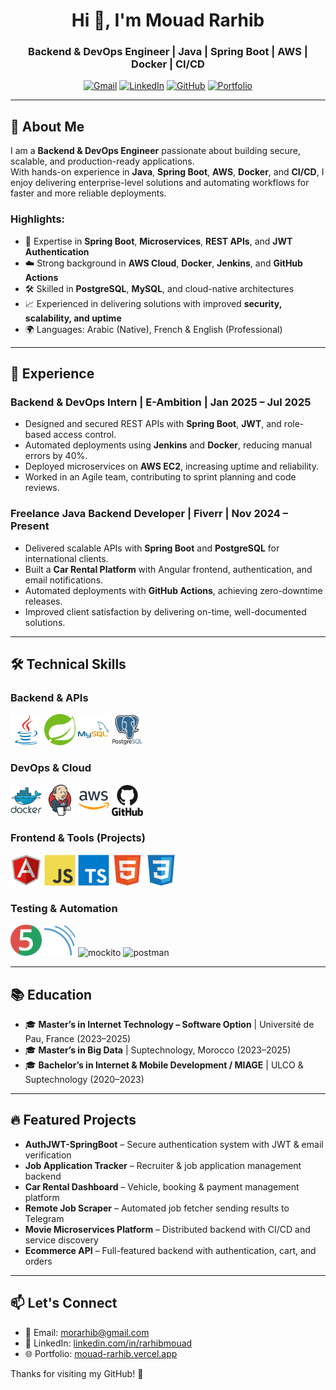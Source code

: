 <h1 align="center">Hi 👋, I'm Mouad Rarhib</h1>
<h3 align="center">Backend & DevOps Engineer | Java | Spring Boot | AWS | Docker | CI/CD</h3>

<p align="center">
  <a href="mailto:morarhib@gmail.com"><img src="https://img.shields.io/badge/Gmail-D14836?style=for-the-badge&logo=gmail&logoColor=white" alt="Gmail"></a>
  <a href="https://www.linkedin.com/in/rarhibmouad"><img src="https://img.shields.io/badge/LinkedIn-0077B5?style=for-the-badge&logo=linkedin&logoColor=white" alt="LinkedIn"></a>
  <a href="https://github.com/mouadrarhib"><img src="https://img.shields.io/badge/GitHub-100000?style=for-the-badge&logo=github&logoColor=white" alt="GitHub"></a>
  <a href="https://mouad-rarhib.vercel.app"><img src="https://img.shields.io/badge/Portfolio-000000?style=for-the-badge&logo=google-chrome&logoColor=white" alt="Portfolio"></a>
</p>

---

## 🚀 About Me

I am a **Backend & DevOps Engineer** passionate about building secure, scalable, and production-ready applications.  
With hands-on experience in **Java**, **Spring Boot**, **AWS**, **Docker**, and **CI/CD**, I enjoy delivering enterprise-level solutions and automating workflows for faster and more reliable deployments.

### Highlights:
- 🔑 Expertise in **Spring Boot**, **Microservices**, **REST APIs**, and **JWT Authentication**  
- ☁️ Strong background in **AWS Cloud**, **Docker**, **Jenkins**, and **GitHub Actions**  
- 🛠️ Skilled in **PostgreSQL**, **MySQL**, and cloud-native architectures  
- 📈 Experienced in delivering solutions with improved **security, scalability, and uptime**  
- 🌍 Languages: Arabic (Native), French & English (Professional)  

---

## 💼 Experience

### Backend & DevOps Intern | **E-Ambition** | Jan 2025 – Jul 2025
- Designed and secured REST APIs with **Spring Boot**, **JWT**, and role-based access control.  
- Automated deployments using **Jenkins** and **Docker**, reducing manual errors by 40%.  
- Deployed microservices on **AWS EC2**, increasing uptime and reliability.  
- Worked in an Agile team, contributing to sprint planning and code reviews.  

### Freelance Java Backend Developer | **Fiverr** | Nov 2024 – Present
- Delivered scalable APIs with **Spring Boot** and **PostgreSQL** for international clients.  
- Built a **Car Rental Platform** with Angular frontend, authentication, and email notifications.  
- Automated deployments with **GitHub Actions**, achieving zero-downtime releases.  
- Improved client satisfaction by delivering on-time, well-documented solutions.  

---

## 🛠️ Technical Skills

### Backend & APIs  
<p align="left">
  <img src="https://raw.githubusercontent.com/devicons/devicon/master/icons/java/java-original.svg" alt="java" width="50" height="50"/>
  <img src="https://raw.githubusercontent.com/devicons/devicon/master/icons/spring/spring-original.svg" alt="springboot" width="50" height="50"/>
  <img src="https://raw.githubusercontent.com/devicons/devicon/master/icons/mysql/mysql-original-wordmark.svg" alt="mysql" width="50" height="50"/>
  <img src="https://raw.githubusercontent.com/devicons/devicon/master/icons/postgresql/postgresql-original-wordmark.svg" alt="postgresql" width="50" height="50"/>
</p>

### DevOps & Cloud  
<p align="left">
  <img src="https://raw.githubusercontent.com/devicons/devicon/master/icons/docker/docker-original-wordmark.svg" alt="docker" width="50" height="50"/>
  <img src="https://raw.githubusercontent.com/devicons/devicon/master/icons/jenkins/jenkins-original.svg" alt="jenkins" width="50" height="50"/>
  <img src="https://raw.githubusercontent.com/devicons/devicon/master/icons/amazonwebservices/amazonwebservices-original-wordmark.svg" alt="aws" width="50" height="50"/>
  <img src="https://raw.githubusercontent.com/devicons/devicon/master/icons/github/github-original-wordmark.svg" alt="github actions" width="50" height="50"/>
</p>

### Frontend & Tools (Projects)  
<p align="left">
  <img src="https://raw.githubusercontent.com/devicons/devicon/master/icons/angularjs/angularjs-original.svg" alt="angular" width="50" height="50"/>
  <img src="https://raw.githubusercontent.com/devicons/devicon/master/icons/javascript/javascript-original.svg" alt="javascript" width="50" height="50"/>
  <img src="https://raw.githubusercontent.com/devicons/devicon/master/icons/typescript/typescript-original.svg" alt="typescript" width="50" height="50"/>
  <img src="https://raw.githubusercontent.com/devicons/devicon/master/icons/html5/html5-original.svg" alt="html5" width="50" height="50"/>
  <img src="https://raw.githubusercontent.com/devicons/devicon/master/icons/css3/css3-original.svg" alt="css3" width="50" height="50"/>
</p>

### Testing & Automation  
<p align="left">
  <img src="https://raw.githubusercontent.com/devicons/devicon/master/icons/junit/junit-original.svg" alt="junit" width="50" height="50"/>
  <img src="https://raw.githubusercontent.com/devicons/devicon/master/icons/sonarqube/sonarqube-original.svg" alt="sonarqube" width="50" height="50"/>
  <img src="https://avatars.githubusercontent.com/u/317776?s=200&v=4" alt="mockito" width="50" height="50"/>
  <img src="https://avatars.githubusercontent.com/u/10251060?s=200&v=4" alt="postman" width="50" height="50"/>
</p>

---

## 📚 Education

- 🎓 **Master’s in Internet Technology – Software Option** | Université de Pau, France (2023–2025)  
- 🎓 **Master’s in Big Data** | Suptechnology, Morocco (2023–2025)  
- 🎓 **Bachelor’s in Internet & Mobile Development / MIAGE** | ULCO & Suptechnology (2020–2023)  

---

## 🔥 Featured Projects

- **AuthJWT-SpringBoot** – Secure authentication system with JWT & email verification  
- **Job Application Tracker** – Recruiter & job application management backend  
- **Car Rental Dashboard** – Vehicle, booking & payment management platform  
- **Remote Job Scraper** – Automated job fetcher sending results to Telegram  
- **Movie Microservices Platform** – Distributed backend with CI/CD and service discovery  
- **Ecommerce API** – Full-featured backend with authentication, cart, and orders  

---

## 📫 Let's Connect

- 📧 Email: [morarhib@gmail.com](mailto:morarhib@gmail.com)  
- 💼 LinkedIn: [linkedin.com/in/rarhibmouad](https://www.linkedin.com/in/rarhibmouad)  
- 🌐 Portfolio: [mouad-rarhib.vercel.app](https://mouad-rarhib.vercel.app)  

Thanks for visiting my GitHub! 🚀  
